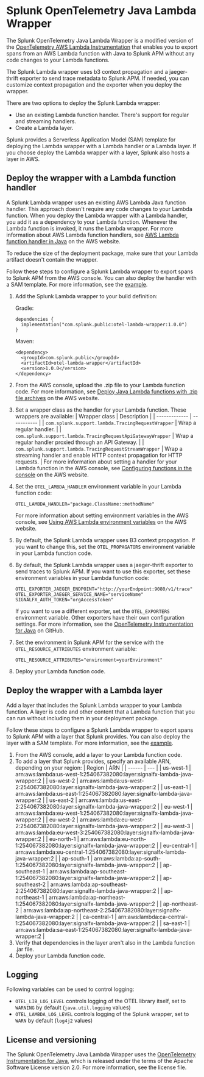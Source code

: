 # Splunk OpenTelemetry Java Lambda Wrapper

The Splunk OpenTelemetry Java Lambda Wrapper is a modified version of the [OpenTelemetry AWS Lambda Instrumentation](https://github.com/open-telemetry/opentelemetry-java-instrumentation/tree/master/instrumentation/aws-lambda-1.0/library) that enables you to export spans from an AWS Lambda function with Java to Splunk APM without any code changes to your Lambda functions.

The Splunk Lambda wrapper uses b3 context propagation and a jaeger-thrift exporter to send trace metadata to Splunk APM. If needed, you can customize context propagation and the exporter when you deploy the wrapper.

There are two options to deploy the Splunk Lambda wrapper:

- Use an existing Lambda function handler. There's support for regular and streaming handlers.
- Create a Lambda layer. 

Splunk provides a Serverless Application Model (SAM) template for deploying the Lambda wrapper with a Lambda handler or a Lambda layer. If you choose deploy the Lambda wrapper with a layer, Splunk also hosts a layer in AWS.

## Deploy the wrapper with a Lambda function handler

A Splunk Lambda wrapper uses an existing AWS Lambda Java function handler. This approach doesn't require any code changes to your Lambda function. When you deploy the Lambda wrapper with a Lambda handler, you add it as a dependency to your Lambda function. Whenever the Lambda function is invoked, it runs the Lambda wrapper. For more information about AWS Lambda function handlers, see [AWS Lambda function handler in Java](https://docs.aws.amazon.com/lambda/latest/dg/java-handler.html) on the AWS website.

To reduce the size of the deployment package, make sure that your Lambda artifact doesn't contain the wrapper.

Follow these steps to configure a Splunk Lambda wrapper to export spans to Splunk APM from the AWS console. You can also deploy the handler with a SAM template. For more information, see the [example](./examples/splunk-wrapper/README.md). 

1. Add the Splunk Lambda wrapper to your build definition:

   Gradle:
   ```
   dependencies {
     implementation("com.splunk.public:otel-lambda-wrapper:1.0.0")
   }
   ```

   Maven:
   ```
   <dependency>
     <groupId>com.splunk.public</groupId>
     <artifactId>otel-lambda-wrapper</artifactId>
     <version>1.0.0</version>
   </dependency>
   ```
2. From the AWS console, upload the .zip file to your Lambda function code. For more information, see [Deploy Java Lambda functions with .zip file archives](https://docs.aws.amazon.com/lambda/latest/dg/java-package.html) on the AWS website.
3. Set a wrapper class as the handler for your Lambda function. These wrappers are available:
   | Wrapper class | Description |
   | ------------- | ----------- |
   | `com.splunk.support.lambda.TracingRequestWrapper` | Wrap a regular handler. |
   | `com.splunk.support.lambda.TracingRequestApiGatewayWrapper` | Wrap a regular handler proxied through an API Gateway. |
   | `com.splunk.support.lambda.TracingRequestStreamWrapper` | Wrap a streaming handler and enable HTTP context propagation for HTTP requests. |
   For more information about setting a handler for your Lambda function in the AWS console, see [Configuring functions in the console](https://docs.aws.amazon.com/lambda/latest/dg/configuration-console.html) on the AWS website.
4. Set the `OTEL_LAMBDA_HANDLER` environment variable in your Lambda function code:
   ```
   OTEL_LAMBDA_HANDLER="package.ClassName::methodName"
   ```
   For more information about setting environment variables in the AWS console, see [Using AWS Lambda environment variables](https://docs.aws.amazon.com/lambda/latest/dg/configuration-envvars.html) on the AWS website.
5. By default, the Splunk Lambda wrapper uses B3 context propagation. If you want to change this, set the `OTEL_PROPAGATORS` environment variable in your Lambda function code.
6. By default, the Splunk Lambda wrapper uses a jaeger-thrift exporter to send traces to Splunk APM. If you want to use this exporter, set these environment variables in your Lambda function code:
   ```
   OTEL_EXPORTER_JAEGER_ENDPOINT="http://yourEndpoint:9080/v1/trace"
   OTEL_EXPORTER_JAEGER_SERVICE_NAME="serviceName"
   SIGNALFX_AUTH_TOKEN="orgAccessToken"
   ```
   If you want to use a different exporter, set the `OTEL_EXPORTERS` environment variable. Other exporters have their own configuration settings. For more information, see the [OpenTelemetry Instrumentation for Java](https://github.com/open-telemetry/opentelemetry-java-instrumentation) on GitHub.
7. Set the environment in Splunk APM for the service with the `OTEL_RESOURCE_ATTRIBUTES` environment variable:
   ```
   OTEL_RESOURCE_ATTRIBUTES="environment=yourEnvironment"
   ```
8. Deploy your Lambda function code.

## Deploy the wrapper with a Lambda layer

Add a layer that includes the Splunk Lambda wrapper to your Lambda function. A layer is code and other content that a Lambda function that you can run without including them in your deployment package. 

Follow these steps to configure a Splunk Lambda wrapper to export spans to Splunk APM with a layer that Splunk provides. You can also deploy the layer with a SAM template. For more information, see the [example](./examples/splunk-layer/README.md). 

1. From the AWS console, add a layer to your Lambda function code.
2. To add a layer that Splunk provides, specify an available ARN, depending on your region:
   | Region | ARN |
   | ------ | --- |
   | us-west-1 | arn:aws:lambda:us-west-1:254067382080:layer:signalfx-lambda-java-wrapper:2 |
   | us-west-2 | arn:aws:lambda:us-west-2:254067382080:layer:signalfx-lambda-java-wrapper:2 |
   | us-east-1 | arn:aws:lambda:us-east-1:254067382080:layer:signalfx-lambda-java-wrapper:2 |
   | us-east-2 | arn:aws:lambda:us-east-2:254067382080:layer:signalfx-lambda-java-wrapper:2 |
   | eu-west-1 | arn:aws:lambda:eu-west-1:254067382080:layer:signalfx-lambda-java-wrapper:2 |
   | eu-west-2 | arn:aws:lambda:eu-west-2:254067382080:layer:signalfx-lambda-java-wrapper:2 |
   | eu-west-3 | arn:aws:lambda:eu-west-3:254067382080:layer:signalfx-lambda-java-wrapper:2 |
   | eu-north-1 | arn:aws:lambda:eu-north-1:254067382080:layer:signalfx-lambda-java-wrapper:2 |
   | eu-central-1 | arn:aws:lambda:eu-central-1:254067382080:layer:signalfx-lambda-java-wrapper:2 |
   | ap-south-1 | arn:aws:lambda:ap-south-1:254067382080:layer:signalfx-lambda-java-wrapper:2 |
   | ap-southeast-1 | arn:aws:lambda:ap-southeast-1:254067382080:layer:signalfx-lambda-java-wrapper:2 |
   | ap-southeast-2 | arn:aws:lambda:ap-southeast-2:254067382080:layer:signalfx-lambda-java-wrapper:2 |
   | ap-northeast-1 | arn:aws:lambda:ap-northeast-1:254067382080:layer:signalfx-lambda-java-wrapper:2 |
   | ap-northeast-2 | arn:aws:lambda:ap-northeast-2:254067382080:layer:signalfx-lambda-java-wrapper:2 |
   | ca-central-1 | arn:aws:lambda:ca-central-1:254067382080:layer:signalfx-lambda-java-wrapper:2 |
   | sa-east-1 | arn:aws:lambda:sa-east-1:254067382080:layer:signalfx-lambda-java-wrapper:2 |
3. Verify that dependencies in the layer aren't also in the Lambda function .jar file.
4. Deploy your Lambda function code.

## Logging

Following variables can be used to control logging:
- `OTEL_LIB_LOG_LEVEL` controls logging of the OTEL library itself, set to `WARNING` by default (`java.util.logging` values)
- `OTEL_LAMBDA_LOG_LEVEL` controls logging of the Splunk wrapper, set to `WARN` by default (`log4j2` values)
  
## License and versioning

The Splunk OpenTelemetry Java Lambda Wrapper uses the [OpenTelemetry Instrumentation for Java](https://github.com/open-telemetry/opentelemetry-java-instrumentation), which is released under the terms of the Apache Software License version 2.0. For more information, see the license file.


